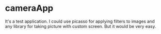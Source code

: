 # cameraApp

It's a test application. I could use picasso for applying filters to images and any library for taking picture with custom screen. But it would be very easy.

